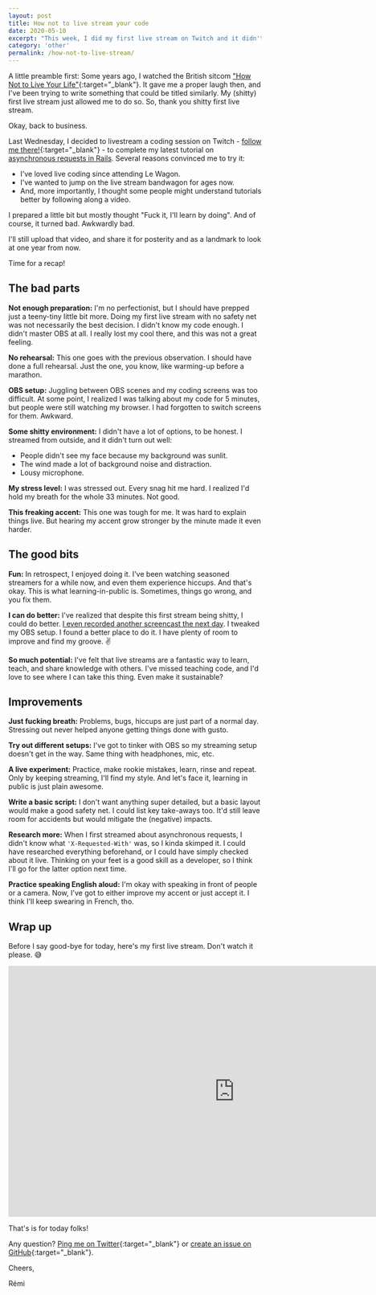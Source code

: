 ```yaml
---
layout: post
title: How not to live stream your code
date: 2020-05-10
excerpt: "This week, I did my first live stream on Twitch and it didn't turn out so well (to say the least). Here's a recap of my rookie mistakes, what I liked about it anyway, and what I'm planning on doing."
category: 'other'
permalink: /how-not-to-live-stream/
---
```


A little preamble first: Some years ago, I watched the British sitcom ["How Not to Live Your Life"](https://en.wikipedia.org/wiki/How_Not_to_Live_Your_Life){:target="\_blank"}. It gave me a proper laugh then, and I've been trying to write something that could be titled similarly. My (shitty) first live stream just allowed me to do so. So, thank you shitty first live stream.

Okay, back to business.

Last Wednesday, I decided to livestream a coding session on Twitch - [follow me there!](https://www.twitch.tv/merciremi){:target="\_blank"} - to complete my latest tutorial on [asynchronous requests in Rails]({{site.baseurl}}/asynchronous-requests/). Several reasons convinced me to try it:
- I've loved live coding since attending Le Wagon.
- I've wanted to jump on the live stream bandwagon for ages now.
- And, more importantly, I thought some people might understand tutorials better by following along a video.

I prepared a little bit but mostly thought "Fuck it, I'll learn by doing". And of course, it turned bad. Awkwardly bad.

I'll still upload that video, and share it for posterity and as a landmark to look at one year from now.

Time for a recap!

## The bad parts

__Not enough preparation:__ I'm no perfectionist, but I should have prepped just a teeny-tiny little bit more. Doing my first live stream with no safety net was not necessarily the best decision. I didn't know my code enough. I didn't master OBS at all. I really lost my cool there, and this was not a great feeling.

__No rehearsal:__ This one goes with the previous observation. I should have done a full rehearsal. Just the one, you know, like warming-up before a marathon.

__OBS setup:__ Juggling between OBS scenes and my coding screens was too difficult. At some point, I realized I was talking about my code for 5 minutes, but people were still watching my browser. I had forgotten to switch screens for them. Awkward.

__Some shitty environment:__ I didn't have a lot of options, to be honest. I streamed from outside, and it didn't turn out well:
- People didn't see my face because my background was sunlit.
- The wind made a lot of background noise and distraction.
- Lousy microphone.

__My stress level:__ I was stressed out. Every snag hit me hard. I realized I'd hold my breath for the whole 33 minutes. Not good.

__This freaking accent:__ This one was tough for me. It was hard to explain things live. But hearing my accent grow stronger by the minute made it even harder.

## The good bits

__Fun:__ In retrospect, I enjoyed doing it. I've been watching seasoned streamers for a while now, and even them experience hiccups. And that's okay. This is what learning-in-public is. Sometimes, things go wrong, and you fix them.

__I can do better:__ I've realized that despite this first stream being shitty, I could do better. [I even recorded another screencast the next day]({{site.baseurl}}/asynchronous-requests/#async-request-screencast). I tweaked my OBS setup. I found a better place to do it. I have plenty of room to improve and find my groove. ✌️

__So much potential:__ I've felt that live streams are a fantastic way to learn, teach, and share knowledge with others. I've missed teaching code, and I'd love to see where I can take this thing. Even make it sustainable?

## Improvements

__Just fucking breath:__ Problems, bugs, hiccups are just part of a normal day. Stressing out never helped anyone getting things done with gusto.

__Try out different setups:__ I've got to tinker with OBS so my streaming setup doesn't get in the way. Same thing with headphones, mic, etc.

__A live experiment:__ Practice, make rookie mistakes, learn, rinse and repeat. Only by keeping streaming, I'll find my style. And let's face it, learning in public is just plain awesome.

__Write a basic script:__ I don't want anything super detailed, but a basic layout would make a good safety net. I could list key take-aways too. It'd still leave room for accidents but would mitigate the (negative) impacts.

__Research more:__ When I first streamed about asynchronous requests, I didn't know what `'X-Requested-With'` was, so I kinda skimped it. I could have researched everything beforehand, or I could have simply checked about it live. Thinking on your feet is a good skill as a developer, so I think I'll go for the latter option next time.

__Practice speaking English aloud:__ I'm okay with speaking in front of people or a camera. Now, I've got to either improve my accent or just accept it. I think I'll keep swearing in French, tho.

## Wrap up

Before I say good-bye for today, here's my first live stream. Don't watch it please. 😅

<iframe width="900" height="500" src="https://www.youtube-nocookie.com/embed/CHvA0uzQd9A" frameborder="0" allow="accelerometer; autoplay; encrypted-media; gyroscope; picture-in-picture" allowfullscreen></iframe>

That's is for today folks!

Any question? [Ping me on Twitter](https://twitter.com/mercier_remi){:target="\_blank"} or [create an issue on GitHub](https://github.com/merciremi/remicodes/issues/new){:target="\_blank"}.

Cheers,

Rémi
